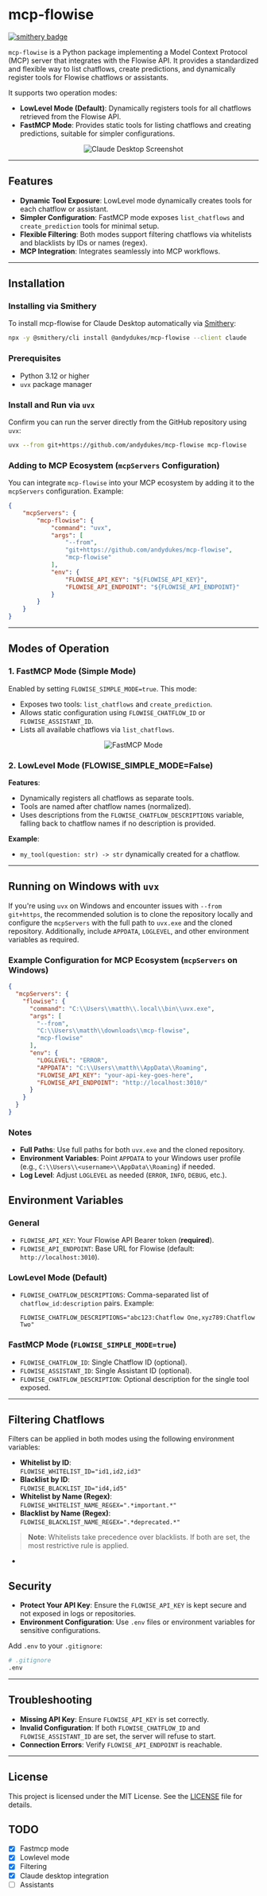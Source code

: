 # mcp-flowise

[![smithery badge](https://smithery.ai/badge/@andydukes/mcp-flowise)](https://smithery.ai/server/@andydukes/mcp-flowise)

`mcp-flowise` is a Python package implementing a Model Context Protocol (MCP) server that integrates with the Flowise API. It provides a standardized and flexible way to list chatflows, create predictions, and dynamically register tools for Flowise chatflows or assistants.

It supports two operation modes:

- **LowLevel Mode (Default)**: Dynamically registers tools for all chatflows retrieved from the Flowise API.
- **FastMCP Mode**: Provides static tools for listing chatflows and creating predictions, suitable for simpler configurations.

<p align="center">
<img src="https://github.com/user-attachments/assets/d27afb05-c5d3-4cc9-9918-f7be8c715304" alt="Claude Desktop Screenshot">
</p>

---

## Features

- **Dynamic Tool Exposure**: LowLevel mode dynamically creates tools for each chatflow or assistant.
- **Simpler Configuration**: FastMCP mode exposes `list_chatflows` and `create_prediction` tools for minimal setup.
- **Flexible Filtering**: Both modes support filtering chatflows via whitelists and blacklists by IDs or names (regex).
- **MCP Integration**: Integrates seamlessly into MCP workflows.

---

## Installation

### Installing via Smithery

To install mcp-flowise for Claude Desktop automatically via [Smithery](https://smithery.ai/server/@andydukes/mcp-flowise):

```bash
npx -y @smithery/cli install @andydukes/mcp-flowise --client claude
```

### Prerequisites

- Python 3.12 or higher
- `uvx` package manager

### Install and Run via `uvx`

Confirm you can run the server directly from the GitHub repository using `uvx`:

```bash
uvx --from git+https://github.com/andydukes/mcp-flowise mcp-flowise
```

### Adding to MCP Ecosystem (`mcpServers` Configuration)

You can integrate `mcp-flowise` into your MCP ecosystem by adding it to the `mcpServers` configuration. Example:

```json
{
    "mcpServers": {
        "mcp-flowise": {
            "command": "uvx",
            "args": [
                "--from",
                "git+https://github.com/andydukes/mcp-flowise",
                "mcp-flowise"
            ],
            "env": {
                "FLOWISE_API_KEY": "${FLOWISE_API_KEY}",
                "FLOWISE_API_ENDPOINT": "${FLOWISE_API_ENDPOINT}"
            }
        }
    }
}
```

---

## Modes of Operation

### 1. FastMCP Mode (Simple Mode)

Enabled by setting `FLOWISE_SIMPLE_MODE=true`. This mode:
- Exposes two tools: `list_chatflows` and `create_prediction`.
- Allows static configuration using `FLOWISE_CHATFLOW_ID` or `FLOWISE_ASSISTANT_ID`.
- Lists all available chatflows via `list_chatflows`.

<p align="center">
<img src="https://github.com/user-attachments/assets/0901ef9c-5d56-4f1e-a799-1e5d8e8343bd" alt="FastMCP Mode">
</p>

### 2. LowLevel Mode (FLOWISE_SIMPLE_MODE=False)

**Features**:
- Dynamically registers all chatflows as separate tools.
- Tools are named after chatflow names (normalized).
- Uses descriptions from the `FLOWISE_CHATFLOW_DESCRIPTIONS` variable, falling back to chatflow names if no description is provided.

**Example**:
- `my_tool(question: str) -> str` dynamically created for a chatflow.

---
## Running on Windows with `uvx`

If you're using `uvx` on Windows and encounter issues with `--from git+https`, the recommended solution is to clone the repository locally and configure the `mcpServers` with the full path to `uvx.exe` and the cloned repository. Additionally, include `APPDATA`, `LOGLEVEL`, and other environment variables as required.

### Example Configuration for MCP Ecosystem (`mcpServers` on Windows)

```json
{
  "mcpServers": {
    "flowise": {
      "command": "C:\\Users\\matth\\.local\\bin\\uvx.exe",
      "args": [
        "--from",
        "C:\\Users\\matth\\downloads\\mcp-flowise",
        "mcp-flowise"
      ],
      "env": {
        "LOGLEVEL": "ERROR",
        "APPDATA": "C:\\Users\\matth\\AppData\\Roaming",
        "FLOWISE_API_KEY": "your-api-key-goes-here",
        "FLOWISE_API_ENDPOINT": "http://localhost:3010/"
      }
    }
  }
}
```

### Notes

- **Full Paths**: Use full paths for both `uvx.exe` and the cloned repository.
- **Environment Variables**: Point `APPDATA` to your Windows user profile (e.g., `C:\\Users\\<username>\\AppData\\Roaming`) if needed.
- **Log Level**: Adjust `LOGLEVEL` as needed (`ERROR`, `INFO`, `DEBUG`, etc.).

## Environment Variables

### General

- `FLOWISE_API_KEY`: Your Flowise API Bearer token (**required**).
- `FLOWISE_API_ENDPOINT`: Base URL for Flowise (default: `http://localhost:3010`).

### LowLevel Mode (Default)

- `FLOWISE_CHATFLOW_DESCRIPTIONS`: Comma-separated list of `chatflow_id:description` pairs. Example:
  ```
  FLOWISE_CHATFLOW_DESCRIPTIONS="abc123:Chatflow One,xyz789:Chatflow Two"
  ```

### FastMCP Mode (`FLOWISE_SIMPLE_MODE=true`)

- `FLOWISE_CHATFLOW_ID`: Single Chatflow ID (optional).
- `FLOWISE_ASSISTANT_ID`: Single Assistant ID (optional).
- `FLOWISE_CHATFLOW_DESCRIPTION`: Optional description for the single tool exposed.

---

## Filtering Chatflows

Filters can be applied in both modes using the following environment variables:

- **Whitelist by ID**:  
  `FLOWISE_WHITELIST_ID="id1,id2,id3"`
- **Blacklist by ID**:  
  `FLOWISE_BLACKLIST_ID="id4,id5"`
- **Whitelist by Name (Regex)**:  
  `FLOWISE_WHITELIST_NAME_REGEX=".*important.*"`
- **Blacklist by Name (Regex)**:  
  `FLOWISE_BLACKLIST_NAME_REGEX=".*deprecated.*"`

> **Note**: Whitelists take precedence over blacklists. If both are set, the most restrictive rule is applied.

-
## Security

- **Protect Your API Key**: Ensure the `FLOWISE_API_KEY` is kept secure and not exposed in logs or repositories.
- **Environment Configuration**: Use `.env` files or environment variables for sensitive configurations.

Add `.env` to your `.gitignore`:

```bash
# .gitignore
.env
```

---

## Troubleshooting

- **Missing API Key**: Ensure `FLOWISE_API_KEY` is set correctly.
- **Invalid Configuration**: If both `FLOWISE_CHATFLOW_ID` and `FLOWISE_ASSISTANT_ID` are set, the server will refuse to start.
- **Connection Errors**: Verify `FLOWISE_API_ENDPOINT` is reachable.

---

## License

This project is licensed under the MIT License. See the [LICENSE](LICENSE) file for details.

## TODO

- [x] Fastmcp mode
- [x] Lowlevel mode
- [x] Filtering
- [x] Claude desktop integration
- [ ] Assistants
